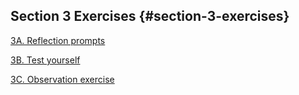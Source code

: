 ## Section 3 Exercises {#section-3-exercises}

[3A. Reflection prompts](#3a-reflection-prompts)

[3B. Test yourself](#3b-test-yourself)

[3C. Observation exercise](#3c-observation-exercise)






